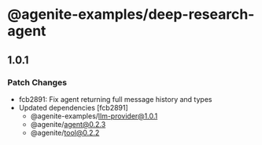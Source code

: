# @agenite-examples/deep-research-agent

## 1.0.1

### Patch Changes

- fcb2891: Fix agent returning full message history and types
- Updated dependencies [fcb2891]
  - @agenite-examples/llm-provider@1.0.1
  - @agenite/agent@0.2.3
  - @agenite/tool@0.2.2
